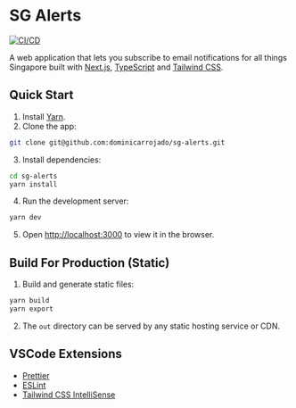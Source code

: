 # SG Alerts

[![CI/CD](https://github.com/dominicarrojado/sg-alerts/actions/workflows/nextjs.yml/badge.svg)](https://github.com/dominicarrojado/sg-alerts/actions/workflows/nextjs.yml)

A web application that lets you subscribe to email notifications for all things Singapore built with [Next.js](https://nextjs.org/), [TypeScript](https://www.typescriptlang.org/) and [Tailwind CSS](https://tailwindcss.com/).

## Quick Start

1. Install [Yarn](https://yarnpkg.com/lang/en/docs/install/).
2. Clone the app:

```bash
git clone git@github.com:dominicarrojado/sg-alerts.git
```

3. Install dependencies:

```bash
cd sg-alerts
yarn install
```

4. Run the development server:

```bash
yarn dev
```

5. Open [http://localhost:3000](http://localhost:3000) to view it in the browser.

## Build For Production (Static)

1. Build and generate static files:

```bash
yarn build
yarn export
```

2. The `out` directory can be served by any static hosting service or CDN.

## VSCode Extensions

- [Prettier](https://marketplace.visualstudio.com/items?itemName=esbenp.prettier-vscode)
- [ESLint](https://marketplace.visualstudio.com/items?itemName=dbaeumer.vscode-eslint)
- [Tailwind CSS IntelliSense](https://marketplace.visualstudio.com/items?itemName=bradlc.vscode-tailwindcss)
